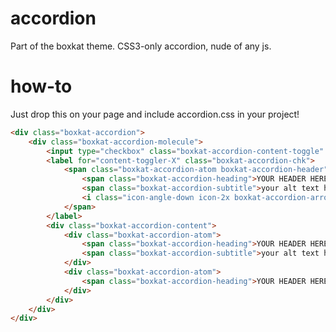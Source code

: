 accordion
=========

Part of the boxkat theme.
CSS3-only accordion, nude of any js.

how-to
======

Just drop this on your page and include accordion.css in your project!

```html
<div class="boxkat-accordion">
	<div class="boxkat-accordion-molecule">
		<input type="checkbox" class="boxkat-accordion-content-toggle" id="content-toggler-X" />
		<label for="content-toggler-X" class="boxkat-accordion-chk">
			<span class="boxkat-accordion-atom boxkat-accordion-header">
				<span class="boxkat-accordion-heading">YOUR HEADER HERE</span>
				<span class="boxkat-accordion-subtitle">your alt text here</span>
				<i class="icon-angle-down icon-2x boxkat-accordion-arrow"></i>
			</span>
		</label>
		<div class="boxkat-accordion-content">
			<div class="boxkat-accordion-atom">
				<span class="boxkat-accordion-heading">YOUR HEADER HERE</span>
				<span class="boxkat-accordion-subtitle">your alt text here</span>
			</div>
			<div class="boxkat-accordion-atom">
				<span class="boxkat-accordion-heading">YOUR HEADER HERE</span>
			</div>
		</div>
	</div>
</div>
```
